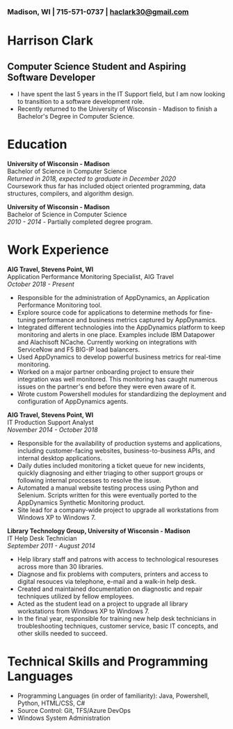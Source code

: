 ### Madison, WI | 715-571-0737 | haclark30@gmail.com
# Harrison Clark
## Computer Science Student and Aspiring Software Developer
- I have spent the last 5 years in the IT Support field, but I am now looking to transition to a software development role.
- Recently returned to the University of Wisconsin - Madison to finish a Bachelor's Degree in Computer Science.

# Education
**University of Wisconsin - Madison**  
Bachelor of Science in Computer Science  
*Returned in 2018, expected to graduate in December 2020*  
Coursework thus far has included object oriented programming, data structures, compilers, and algorithm design.

**University of Wisconsin - Madison**  
Bachelor of Science in Computer Science   
*2010 - 2014* - Partially completed degree program.

# Work Experience

**AIG Travel, Stevens Point, WI**  
Application Performance Monitoring Specialist, AIG Travel  
*October 2018 - Present*
- Responsible for the administration of AppDynamics, an Application Performance Monitoring tool.
- Explore source code for applications to determine methods for fine-tuning performance and business metrics captured by AppDynamics.
- Integrated different technologies into the AppDynamics platform to keep monitoring and alerts in one place. Examples include IBM Datapower and Alachisoft NCache. Currently working on integrations with ServiceNow and F5 BIG-IP load balancers.
- Used AppDynamics to develop powerful business metrics for real-time monitoring.
- Worked on a major partner onboarding project to ensure their integration was well monitored. This monitoring has caught numerous issues on the partner's end before they were even aware of it.
- Wrote custom Powershell modules for standardizing the deployment and configuration of AppDynamics agents.

**AIG Travel, Stevens Point, WI**  
IT Production Support Analyst  
*November 2014 - October 2018*

- Responsible for the availability of production systems and applications, including customer-facing websites, business-to-business APIs, and internal desktop applications.
- Daily duties included monitoring a ticket queue for new incidents, quickly diagnosing and either triaging to other support groups or following internal proccesses to resolve the issue.
- Automated a manual website testing process using Python and Selenium. Scripts written for this were eventually ported to the AppDynamics Synthetic Monitoring product.
- Site lead for a company-wide project to upgrade all workstations from Windows XP to Windows 7.

**Library Technology Group, University of Wisconsin - Madison**  
IT Help Desk Technician  
*September 2011 - August 2014*
- Help library staff and patrons with access to technological resoureses across more than 30 libraries.
- Diagnose and fix problems with computers, printers and access to digital resouces via telephone, e-mail and a walk-in help desk.
- Created and maintained documentation on diagnostic and repair techniques utilized by fellow employees.
- Acted as the student lead on a project to upgrade all library workstations from Windows XP to Windows 7.
- In the final year, responsible for training new help desk technicians in troubleshooting techniques, customer service, basic IT concepts, and other skills needed to succeed.

# Technical Skills and Programming Languages
- Programming Languages (in order of familiarity): Java, Powershell, Python, HTML/CSS, C#
- Source Control: Git, TFS/Azure DevOps
- Windows System Administration
